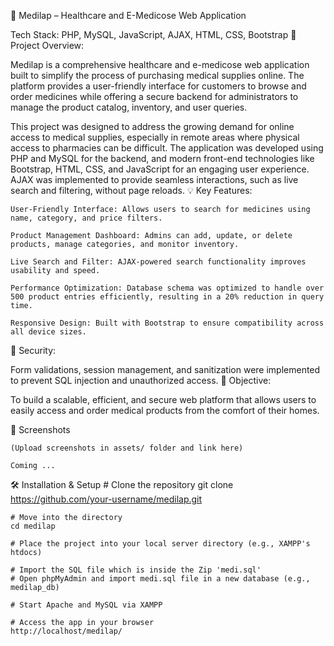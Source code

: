 🏥 Medilap – Healthcare and E-Medicose Web Application


Tech Stack: PHP, MySQL, JavaScript, AJAX, HTML, CSS, Bootstrap
🧾 Project Overview:

Medilap is a comprehensive healthcare and e-medicose web application built to simplify the process of purchasing medical supplies online. The platform provides a user-friendly interface for customers to browse and order medicines while offering a secure backend for administrators to manage the product catalog, inventory, and user queries.

This project was designed to address the growing demand for online access to medical supplies, especially in remote areas where physical access to pharmacies can be difficult. The application was developed using PHP and MySQL for the backend, and modern front-end technologies like Bootstrap, HTML, CSS, and JavaScript for an engaging user experience. AJAX was implemented to provide seamless interactions, such as live search and filtering, without page reloads.
💡 Key Features:

    User-Friendly Interface: Allows users to search for medicines using name, category, and price filters.

    Product Management Dashboard: Admins can add, update, or delete products, manage categories, and monitor inventory.

    Live Search and Filter: AJAX-powered search functionality improves usability and speed.

    Performance Optimization: Database schema was optimized to handle over 500 product entries efficiently, resulting in a 20% reduction in query time.

    Responsive Design: Built with Bootstrap to ensure compatibility across all device sizes.

🔐 Security:

Form validations, session management, and sanitization were implemented to prevent SQL injection and unauthorized access.
🎯 Objective:

To build a scalable, efficient, and secure web platform that allows users to easily access and order medical products from the comfort of their homes.

📸 Screenshots

    (Upload screenshots in assets/ folder and link here)

    Coming ...

🛠️ Installation & Setup
    # Clone the repository
    git clone https://github.com/your-username/medilap.git
    
    # Move into the directory
    cd medilap
    
    # Place the project into your local server directory (e.g., XAMPP's htdocs)
    
    # Import the SQL file which is inside the Zip 'medi.sql'
    # Open phpMyAdmin and import medi.sql file in a new database (e.g., medilap_db)
    
    # Start Apache and MySQL via XAMPP
    
    # Access the app in your browser
    http://localhost/medilap/
